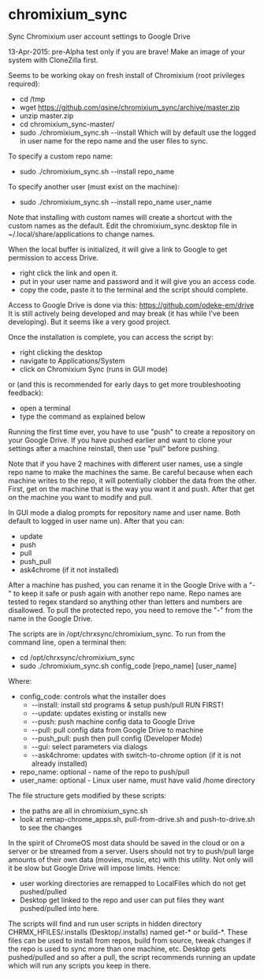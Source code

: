 # chromixium_sync
Sync Chromixium user account settings to Google Drive

13-Apr-2015: pre-Alpha test only if you are brave!  Make an image of your system with CloneZilla first.

Seems to be working okay on fresh install of Chromixium (root privileges required):
 - cd /tmp
 - wget https://github.com/qsine/chromixium_sync/archive/master.zip
 - unzip master.zip
 - cd chromixium_sync-master/
 - sudo ./chromixium_sync.sh --install
Which will by default use the logged in user name for the repo name and the user files to sync.

To specify a custom repo name:
 - sudo ./chromixium_sync.sh --install repo_name

To specify another user (must exist on the machine):
 - sudo ./chromixium_sync.sh --install repo_name user_name

Note that installing with custom names will create a shortcut with the custom names as the default.  Edit the chromixium_sync.desktop file in ~/.local/share/applications to change names.

When the local buffer is initialized, it will give a link to Google to get permission to access Drive.  
 - right click the link and open it.
 - put in your user name and password and it will give you an access code.
 - copy the code, paste it to the terminal and the script should complete.

Access to Google Drive is done via this: https://github.com/odeke-em/drive
It is still actively being developed and may break (it has while I've been developing).  But it seems like a very good project.

Once the installation is complete, you can access the script by:
 - right clicking the desktop
 - navigate to Applications/System
 - click on Chromixium Sync (runs in GUI mode)

or (and this is recommended for early days to get more troubleshooting feedback):
 - open a terminal
 - type the command as explained below

Running the first time ever, you have to use "push" to create a repository on your Google Drive.  If you have pushed earlier and want to clone your settings after a machine reinstall, then use "pull" before pushing.

Note that if you have 2 machines with different user names, use a single repo name to make the machines the same.  Be careful because when each machine writes to the repo, it will potentially clobber the data from the other.  First, get on the machine that is the way you want it and push. After that get on the machine you want to modify and pull.

In GUI mode a dialog prompts for repository name and user name.  Both default to logged in user name un).  After that you can:
 - update
 - push
 - pull
 - push_pull
 - ask4chrome (if it not installed)

After a machine has pushed, you can rename it in the Google Drive with a "-" to keep it safe or push again with another repo name.  Repo names are tested to regex standard so anything other than letters and numbers are disallowed.  To pull the protected repo, you need to remove the "-" from the name in the Google Drive.

The scripts are in /opt/chrxsync/chromixium_sync.  To run from the command line, open a terminal then:
 - cd /opt/chrxsync/chromixium_sync
 - sudo ./chromixium_sync.sh config_code [repo_name] [user_name]

Where:
 - config_code: controls what the installer does
   * --install: install std programs & setup push/pull RUN FIRST!
   * --update: updates existing or installs new
   * --push: push machine config data to Google Drive
   * --pull: pull config data from Google Drive to machine
   * --push_pull: push then pull config (Developer Mode)
   * --gui: select parameters via dialogs
   * --ask4chrome: updates with switch-to-chrome option (if it is not already installed)
 - repo_name: optional - name of the repo to push/pull
 - user_name: optional - Linux user name, must have valid /home directory

The file structure gets modified by these scripts:
 - the paths are all in chromixium_sync.sh
 - look at remap-chrome_apps.sh, pull-from-drive.sh and push-to-drive.sh to see the changes

In the spirit of ChromeOS most data should be saved in the cloud or on a server or be streamed from a server.  Users should not try to push/pull large amounts of their own data (movies, music, etc) with this utility.  Not only will it be slow but Google Drive will impose limits.  Hence:
 - user working directories are remapped to LocalFiles which do not get pushed/pulled
 - Desktop get linked to the repo and user can put files they want pushed/pulled into here.

The scripts will find and run user scripts in hidden directory CHRMX_HFILES/.installs (Desktop/.installs) named get-* or build-*. These files can be used to install from repos, build from source, tweak changes if the repo is used to sync more than one machine, etc.  Desktop gets pushed/pulled and so after a pull, the script recommends running an update which will run any scripts you keep in there.

